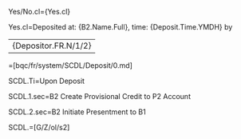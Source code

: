Yes/No.cl={Yes.cl}

Yes.cl=Deposited at: {B2.Name.Full}, time: {Deposit.Time.YMDH} by <table><tr><td>{Depositor.FR.N/1/2}</td></tr></table>

=[bqc/fr/system/SCDL/Deposit/0.md]


SCDL.Ti=Upon Deposit

SCDL.1.sec=B2 Create Provisional Credit to P2 Account

SCDL.2.sec=B2 Initiate Presentment to B1 

SCDL.=[G/Z/ol/s2] 
